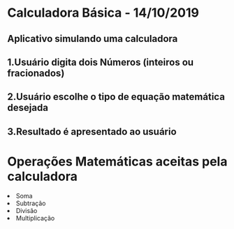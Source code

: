 # Calculadora Básica - 14/10/2019
Aplicativo simulando uma calculadora
---
1.Usuário digita dois Números (inteiros ou fracionados)
---
2.Usuário escolhe o tipo de equação matemática desejada
---
3.Resultado é apresentado ao usuário
---
# Operações Matemáticas aceitas pela calculadora
<li>Soma</li>
<li>Subtração</li>
<li>Divisão</li>
<li>Multiplicação</li>
